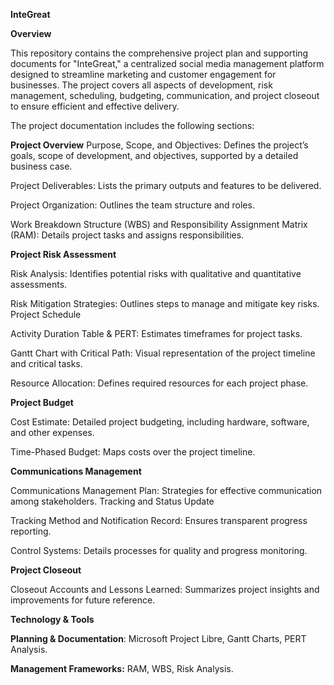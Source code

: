 **InteGreat**

**Overview**

This repository contains the comprehensive project plan and supporting documents for "InteGreat," a centralized social media management platform designed to streamline marketing and customer engagement for businesses. The project covers all aspects of development, risk management, scheduling, budgeting, communication, and project closeout to ensure efficient and effective delivery.

The project documentation includes the following sections:

**Project Overview**
Purpose, Scope, and Objectives: Defines the project’s goals, scope of development, and objectives, supported by a detailed business case.

Project Deliverables: Lists the primary outputs and features to be delivered.

Project Organization: Outlines the team structure and roles.

Work Breakdown Structure (WBS) and Responsibility Assignment Matrix (RAM): Details project tasks and assigns responsibilities.

**Project Risk Assessment**

Risk Analysis: Identifies potential risks with qualitative and quantitative assessments.

Risk Mitigation Strategies: Outlines steps to manage and mitigate key risks.
Project Schedule

Activity Duration Table & PERT: Estimates timeframes for project tasks.

Gantt Chart with Critical Path: Visual representation of the project timeline and critical tasks.


Resource Allocation: Defines required resources for each project phase.

**Project Budget**

Cost Estimate: Detailed project budgeting, including hardware, software, and other expenses.

Time-Phased Budget: Maps costs over the project timeline.

**Communications Management**

Communications Management Plan: Strategies for effective communication among stakeholders.
Tracking and Status Update

Tracking Method and Notification Record: Ensures transparent progress reporting.

Control Systems: Details processes for quality and progress monitoring.

**Project Closeout**

Closeout Accounts and Lessons Learned: Summarizes project insights and improvements for future reference.

**Technology & Tools**

**Planning & Documentation**: Microsoft Project Libre, Gantt Charts, PERT Analysis.

**Management Frameworks:** RAM, WBS, Risk Analysis.
